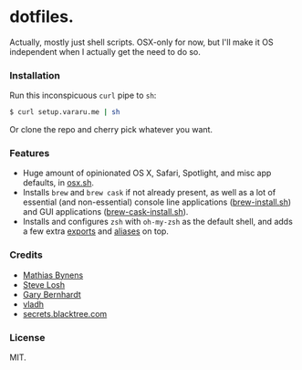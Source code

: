 # dotfiles.

Actually, mostly just shell scripts. OSX-only for now, but I'll make it OS independent when I actually get the need to do so.

### Installation

Run this inconspicuous `curl` pipe to `sh`:

```bash
$ curl setup.vararu.me | sh
```

Or clone the repo and cherry pick whatever you want.

### Features

- Huge amount of opinionated OS X, Safari, Spotlight, and misc app defaults, in [osx.sh](defaults/osx.sh).
- Installs `brew` and `brew cask` if not already present, as well as a lot of essential (and non-essential) console line applications ([brew-install.sh](homebrew/brew-install.sh)) and GUI applications ([brew-cask-install.sh](homebrew/brew-cask-install.sh)).
- Installs and configures `zsh` with `oh-my-zsh` as the default shell, and adds a few extra [exports](.oh-my-zsh-custom/exports.zsh) and [aliases](.oh-my-zsh-custom/aliases.zsh) on top.

### Credits

- [Mathias Bynens](https://github.com/mathiasbynens/dotfiles)
- [Steve Losh](https://bitbucket.org/sjl/dotfiles/src/e8ba45f413665278c11f2de3a1d67a1da3832d34/osx.sh?at=default)
- [Gary Bernhardt](https://github.com/garybernhardt/dotfiles)
- [vladh](https://github.com/vladh/dotfiles)
- [secrets.blacktree.com](http://secrets.blacktree.com)

### License

MIT.
